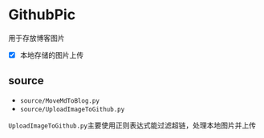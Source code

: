 # GithubPic
用于存放博客图片
- [x] 本地存储的图片上传
## source
* `source/MoveMdToBlog.py`
* `source/UploadImageToGithub.py`

`UploadImageToGithub.py`主要使用正则表达式能过滤超链，处理本地图片并上传
